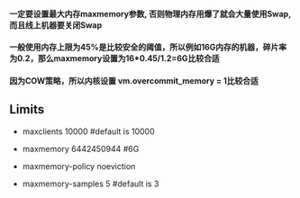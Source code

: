 #### 一定要设置最大内存maxmemory参数, 否则物理内存用爆了就会大量使用Swap, 而且线上机器要关闭Swap
#### 一般使用内存上限为45%是比较安全的阈值，所以例如16G内存的机器，碎片率为0.2，那么maxmemory设置为16*0.45/1.2=6G比较合适
#### 因为COW策略，所以内核设置 vm.overcommit_memory = 1比较合适

## Limits

* maxclients 10000 #default is 10000

* maxmemory 6442450944 #6G

* maxmemory-policy noeviction

* maxmemory-samples 5 #default is 3
